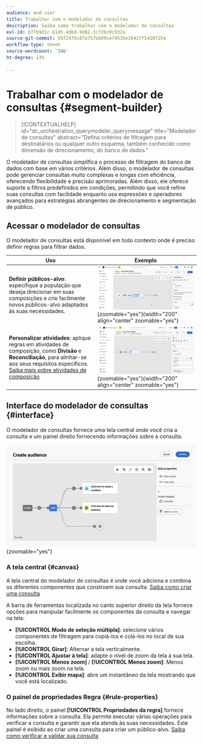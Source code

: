 ```yaml
---
audience: end-user
title: Trabalhar com o modelador de consultas
description: Saiba como trabalhar com o modelador de consultas
exl-id: b77b9d1c-61d5-4d6d-9d82-3c72bc9c932a
source-git-commit: 5972479c87a757eb09ce74535e26427f5410f254
workflow-type: tm+mt
source-wordcount: '346'
ht-degree: 13%

---
```


# Trabalhar com o modelador de consultas {#segment-builder}

>[!CONTEXTUALHELP]
>id="dc_orchestration_querymodeler_querymessage"
>title="Modelador de consultas"
>abstract="Defina critérios de filtragem para destinatários ou qualquer outro esquema, também conhecido como dimensão de direcionamento, do banco de dados."

O modelador de consultas simplifica o processo de filtragem do banco de dados com base em vários critérios. Além disso, o modelador de consultas pode gerenciar consultas muito complexas e longas com eficiência, oferecendo flexibilidade e precisão aprimoradas. Além disso, ele oferece suporte a filtros predefinidos em condições, permitindo que você refine suas consultas com facilidade enquanto usa expressões e operadores avançados para estratégias abrangentes de direcionamento e segmentação de público.

## Acessar o modelador de consultas

O modelador de consultas está disponível em todo contexto onde é preciso definir regras para filtrar dados.

| Uso | Exemplo |
|  ---  |  ---  |
| **Definir públicos-alvo**: especifique a população que deseja direcionar em suas composições e crie facilmente novos públicos-alvo adaptados às suas necessidades. | ![](assets/access-audience.png){zoomable="yes"}{width="200" align="center" zoomable="yes"} |
| **Personalizar atividades**: aplique regras em atividades de composição, como **Divisão** e **Reconciliação**, para alinhar-se aos seus requisitos específicos. [Saiba mais sobre atividades de composição](../compositions/activities/about-activities.md) | ![](assets/access-composition.png){zoomable="yes"}{width="200" align="center" zoomable="yes"} |

## Interface do modelador de consultas {#interface}

O modelador de consultas fornece uma tela central onde você cria a consulta e um painel direito fornecendo informações sobre a consulta.

![](assets/query-interface.png){zoomable="yes"}

### A tela central {#canvas}

A tela central do modelador de consultas é onde você adiciona e combina os diferentes componentes que constroem sua consulta. [Saiba como criar uma consulta](build-query.md)

A barra de ferramentas localizada no canto superior direito da tela fornece opções para manipular facilmente os componentes da consulta e navegar na tela:

* **[!UICONTROL Modo de seleção múltipla]**: selecione vários componentes de filtragem para copiá-los e colá-los no local de sua escolha.
* **[!UICONTROL Girar]**: Alternar a tela verticalmente.
* **[!UICONTROL Ajustar à tela]**: adapte o nível de zoom da tela à sua tela.
* **[!UICONTROL Menos zoom]** / **[!UICONTROL Menos zoom]**: Menos zoom ou mais zoom na tela.
* **[!UICONTROL Exibir mapa]**: abre um instantâneo da tela mostrando que você está localizado.

### O painel de propriedades Regra {#rule-properties}

No lado direito, o painel **[!UICONTROL Propriedades da regra]** fornece informações sobre a consulta. Ela permite executar várias operações para verificar a consulta e garantir que ela atenda às suas necessidades. Este painel é exibido ao criar uma consulta para criar um público-alvo. [Saiba como verificar e validar sua consulta](build-query.md#check-and-validate-your-query)
